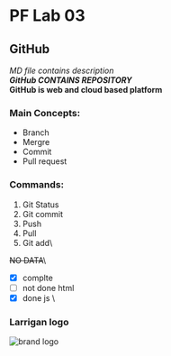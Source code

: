 # PF Lab 03
## GitHub
*MD file contains description*\
***GitHub CONTAINS REPOSITORY***\
**GitHub is web and cloud based platform**
### Main Concepts:
* Branch
* Mergre
* Commit
* Pull request
### Commands:
1. Git Status
2. Git commit
3. Push
4. Pull
5. Git add\

~~NO DATA~~\
- [x] complte
- [ ] not done html
- [x] done js \
### Larrigan logo
![brand logo](https://larrigan.pk/cdn/shop/files/Larrigan_Logo.png?height=628&pad_color=ffffff&v=1755933824&width=1200)
